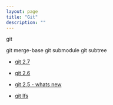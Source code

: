 ```yaml
---
layout: page
title: "Git"
description: ""
---
```






git 

 git merge-base
 git submodule
 git subtree
 
 



 



 
* [git 2.7](https://github.com/blog/2094-new-year-new-git-release)
* [git 2.6](https://github.com/blog/2066-git-2-6-including-flexible-fsck-and-improved-status)
* [git 2.5 - whats new](https://github.com/blog/2042-git-2-5-including-multiple-worktrees-and-triangular-workflows)


* [git lfs](https://github.com/blog/2069-git-large-file-storage-v1-0)
